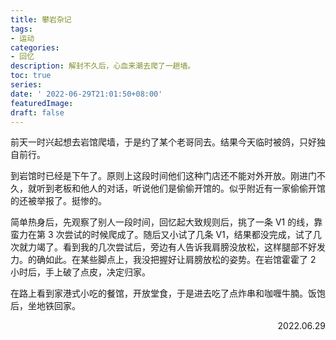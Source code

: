 ```yaml
---
title: 攀岩杂记
tags:
- 运动
categories:
- 回忆
description: 解封不久后，心血来潮去爬了一趟墙。
toc: true
series:
date: ' 2022-06-29T21:01:50+08:00'
featuredImage:
draft: false
---
```




前天一时兴起想去岩馆爬墙，于是约了某个老哥同去。结果今天临时被鸽，只好独自前行。

到岩馆时已经是下午了。原则上这段时间他们这种门店还不能对外开放。刚进门不久，就听到老板和他人的对话，听说他们是偷偷开馆的。似乎附近有一家偷偷开馆的还被举报了。挺惨的。

简单热身后，先观察了别人一段时间，回忆起大致规则后，挑了一条 V1 的线，靠蛮力在第 3 次尝试的时候爬成了。随后又小试了几条 V1，结果都没完成，试了几次就力竭了。看到我的几次尝试后，旁边有人告诉我肩膀没放松，这样腿部不好发力。的确如此。在某些脚点上，我没把握好让肩膀放松的姿势。在岩馆霍霍了 2 小时后，手上破了点皮，决定归家。
　

在路上看到家港式小吃的餐馆，开放堂食，于是进去吃了点炸串和咖喱牛腩。饭饱后，坐地铁回家。

<p align="right">2022.06.29</p>

